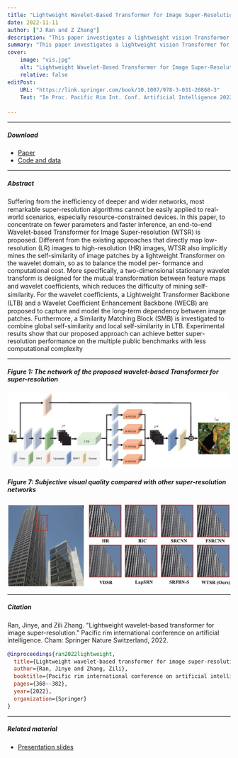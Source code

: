 ```yaml
---
title: "Lightweight Wavelet-Based Transformer for Image Super-Resolution" 
date: 2022-11-11
author: ["J Ran and Z Zhang"]
description: "This paper investigates a lightweight vision Transformer for signal image super-resolution and, for the first time, incorporates stationary wavelet transform into the modeling process to enhance its performance. Published in PRICAI, 2022." 
summary: "This paper investigates a lightweight vision Transformer for signal image super-resolution and, for the first time, incorporates stationary wavelet transform into the modeling process to enhance its performance. Published in PRICAI, 2022." 
cover:
    image: "vis.jpg"
    alt: "Lightweight Wavelet-Based Transformer for Image Super-Resolution"
    relative: false
editPost:
    URL: "https://link.springer.com/book/10.1007/978-3-031-20868-3"
    Text: "In Proc. Pacific Rim Int. Conf. Artificial Intelligence 2022"

---
```


---

##### Download

+ [Paper](paper.pdf)
+ [Code and data](https://github.com/JinyeRAN/WTSR)

---

##### Abstract

Suﬀering from the ineﬃciency of deeper and wider networks, most remarkable super-resolution algorithms cannot be easily applied to real-world scenarios, especially resource-constrained devices. In this paper, to concentrate on fewer parameters and faster inference, an end-to-end Wavelet-based Transformer for Image Super-resolution (WTSR) is proposed. Diﬀerent from the existing approaches that directly map low-resolution (LR) images to high-resolution (HR) images, WTSR also implicitly mines the self-similarity of image patches by a lightweight Transformer on the wavelet domain, so as to balance the model per- formance and computational cost. More specifically, a two-dimensional stationary wavelet transform is designed for the mutual transformation between feature maps and wavelet coeﬃcients, which reduces the diﬃculty of mining self-similarity. For the wavelet coeﬃcients, a Lightweight Transformer Backbone (LTB) and a Wavelet Coeﬃcient Enhancement Backbone (WECB) are proposed to capture and model the long-term dependency between image patches. Furthermore, a Similarity Matching Block (SMB) is investigated to combine global self-similarity and local self-similarity in LTB. Experimental results show that our proposed approach can achieve better super-resolution performance on the multiple public benchmarks with less computational complexity


---

##### Figure 1: The network of the proposed wavelet-based Transformer for super-resolution

![](flowchart.jpg)

##### Figure 7: Subjective visual quality compared with other super-resolution networks

![](vis.jpg)

---

##### Citation

Ran, Jinye, and Zili Zhang. "Lightweight wavelet-based transformer for image super-resolution." Pacific rim international conference on artificial intelligence. Cham: Springer Nature Switzerland, 2022.

```BibTeX
@inproceedings{ran2022lightweight,
  title={Lightweight wavelet-based transformer for image super-resolution},
  author={Ran, Jinye and Zhang, Zili},
  booktitle={Pacific rim international conference on artificial intelligence},
  pages={368--382},
  year={2022},
  organization={Springer}
}
```

---

##### Related material

+ [Presentation slides](presentation.pdf)
